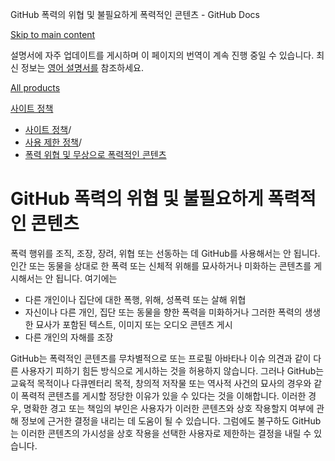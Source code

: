 GitHub 폭력의 위협 및 불필요하게 폭력적인 콘텐츠 - GitHub Docs

[Skip to main content](#main-content)

설명서에 자주 업데이트를 게시하며 이 페이지의 번역이 계속 진행 중일 수 있습니다. 최신 정보는 [영어 설명서를](/en) 참조하세요.

[All products](/ko)

[사이트 정책](/ko/site-policy)

* [사이트 정책](/ko/site-policy)/
* [사용 제한 정책](/ko/site-policy/acceptable-use-policies)/
* [폭력 위협 및 무상으로 폭력적인 콘텐츠](/ko/site-policy/acceptable-use-policies/github-threats-of-violence-and-gratuitously-violent-content)

GitHub 폭력의 위협 및 불필요하게 폭력적인 콘텐츠
==========

폭력 행위를 조직, 조장, 장려, 위협 또는 선동하는 데 GitHub를 사용해서는 안 됩니다. 인간 또는 동물을 상대로 한 폭력 또는 신체적 위해를 묘사하거나 미화하는 콘텐츠를 게시해서는 안 됩니다. 여기에는

* 다른 개인이나 집단에 대한 폭행, 위해, 성폭력 또는 살해 위협
* 자신이나 다른 개인, 집단 또는 동물을 향한 폭력을 미화하거나 그러한 폭력의 생생한 묘사가 포함된 텍스트, 이미지 또는 오디오 콘텐츠 게시
* 다른 개인의 자해를 조장

GitHub는 폭력적인 콘텐츠를 무차별적으로 또는 프로필 아바타나 이슈 의견과 같이 다른 사용자기 피하기 힘든 방식으로 게시하는 것을 허용하지 않습니다. 그러나 GitHub는 교육적 목적이나 다큐멘터리 목적, 창의적 저작물 또는 역사적 사건의 묘사의 경우와 같이 폭력적 콘텐츠를 게시할 정당한 이유가 있을 수 있다는 것을 이해합니다. 이러한 경우, 명확한 경고 또는 책임의 부인은 사용자가 이러한 콘텐츠와 상호 작용할지 여부에 관해 정보에 근거한 결정을 내리는 데 도움이 될 수 있습니다. 그럼에도 불구하도 GitHub는 이러한 콘텐츠의 가시성을 상호 작용을 선택한 사용자로 제한하는 결정을 내릴 수 있습니다.
